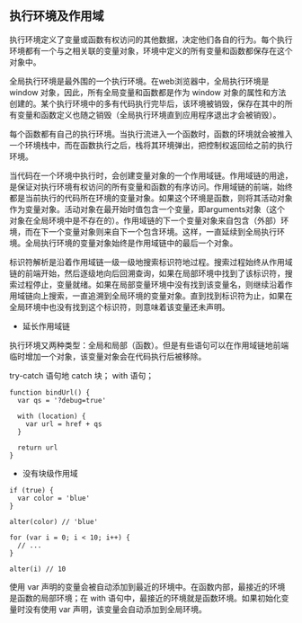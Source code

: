 ## 执行环境及作用域

执行环境定义了变量或函数有权访问的其他数据，决定他们各自的行为。每个执行环境都有一个与之相关联的变量对象，环境中定义的所有变量和函数都保存在这个对象中。

全局执行环境是最外围的一个执行环境。在web浏览器中，全局执行环境是 window 对象，因此，所有全局变量和函数都是作为 window 对象的属性和方法创建的。某个执行环境中的多有代码执行完毕后，该环境被销毁，保存在其中的所有变量和函数定义也随之销毁（全局执行环境直到应用程序退出才会被销毁）。

每个函数都有自己的执行环境。当执行流进入一个函数时，函数的环境就会被推入一个环境栈中，而在函数执行之后，栈将其环境弹出，把控制权返回给之前的执行环境。

当代码在一个环境中执行时，会创建变量对象的一个作用域链。作用域链的用途，是保证对执行环境有权访问的所有变量和函数的有序访问。作用域链的前端，始终都是当前执行的代码所在环境的变量对象。如果这个环境是函数，则将其活动对象作为变量对象。活动对象在最开始时值包含一个变量，即arguments对象（这个对象在全局环境中是不存在的）。作用域链的下一个变量对象来自包含（外部）环境，而在下一个变量对象则来自下一个包含环境。这样，一直延续到全局执行环境。全局执行环境的变量对象始终是作用域链中的最后一个对象。

标识符解析是沿着作用域链一级一级地搜索标识符地过程。搜索过程始终从作用域链的前端开始，然后逐级地向后回溯查询，如果在局部环境中找到了该标识符，搜索过程停止，变量就绪。如果在局部变量环境中没有找到该变量名，则继续沿着作用域链向上搜索，一直追溯到全局环境的变量对象。直到找到标识符为止，如果在全局环境中也没有找到这个标识符，则意味着该变量还未声明。

+ 延长作用域链

执行环境又两种类型：全局和局部（函数）。但是有些语句可以在作用域链地前端临时增加一个对象，该变量对象会在代码执行后被移除。

try-catch 语句地 catch 块；
with 语句；

```
function bindUrl() {
  var qs = '?debug=true'

  with (location) {
    var url = href + qs
  }

  return url
}
```

+ 没有块级作用域

```
if (true) {
  var color = 'blue'
}

alter(color) // 'blue'
```

```
for (var i = 0; i < 10; i++) {
  // ...
}

alter(i) // 10
```

使用 var 声明的变量会被自动添加到最近的环境中。在函数内部，最接近的环境是函数的局部环境；在 with 语句中，最接近的环境就是函数环境。如果初始化变量时没有使用 var 声明，该变量会自动添加到全局环境。